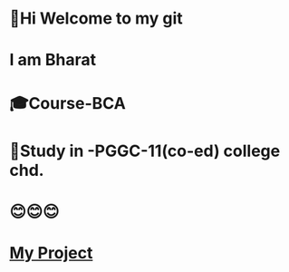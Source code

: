 # 👋Hi Welcome to my git 
# I am Bharat
# 🎓Course-BCA
# 🏫Study in -PGGC-11(co-ed) college chd.
#  😊😊😊
# <a href="bharatbhatt101/javaprogram">My Project</a>

